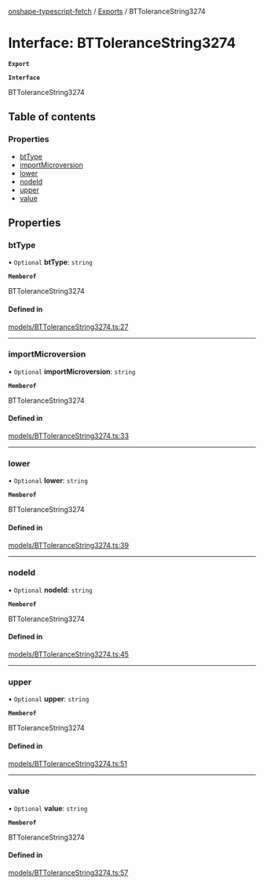 [onshape-typescript-fetch](../README.md) / [Exports](../modules.md) / BTToleranceString3274

# Interface: BTToleranceString3274

**`Export`**

**`Interface`**

BTToleranceString3274

## Table of contents

### Properties

- [btType](BTToleranceString3274.md#bttype)
- [importMicroversion](BTToleranceString3274.md#importmicroversion)
- [lower](BTToleranceString3274.md#lower)
- [nodeId](BTToleranceString3274.md#nodeid)
- [upper](BTToleranceString3274.md#upper)
- [value](BTToleranceString3274.md#value)

## Properties

### btType

• `Optional` **btType**: `string`

**`Memberof`**

BTToleranceString3274

#### Defined in

[models/BTToleranceString3274.ts:27](https://github.com/toebes/onshape-typescript-fetch/blob/3e11ae1/models/BTToleranceString3274.ts#L27)

___

### importMicroversion

• `Optional` **importMicroversion**: `string`

**`Memberof`**

BTToleranceString3274

#### Defined in

[models/BTToleranceString3274.ts:33](https://github.com/toebes/onshape-typescript-fetch/blob/3e11ae1/models/BTToleranceString3274.ts#L33)

___

### lower

• `Optional` **lower**: `string`

**`Memberof`**

BTToleranceString3274

#### Defined in

[models/BTToleranceString3274.ts:39](https://github.com/toebes/onshape-typescript-fetch/blob/3e11ae1/models/BTToleranceString3274.ts#L39)

___

### nodeId

• `Optional` **nodeId**: `string`

**`Memberof`**

BTToleranceString3274

#### Defined in

[models/BTToleranceString3274.ts:45](https://github.com/toebes/onshape-typescript-fetch/blob/3e11ae1/models/BTToleranceString3274.ts#L45)

___

### upper

• `Optional` **upper**: `string`

**`Memberof`**

BTToleranceString3274

#### Defined in

[models/BTToleranceString3274.ts:51](https://github.com/toebes/onshape-typescript-fetch/blob/3e11ae1/models/BTToleranceString3274.ts#L51)

___

### value

• `Optional` **value**: `string`

**`Memberof`**

BTToleranceString3274

#### Defined in

[models/BTToleranceString3274.ts:57](https://github.com/toebes/onshape-typescript-fetch/blob/3e11ae1/models/BTToleranceString3274.ts#L57)

